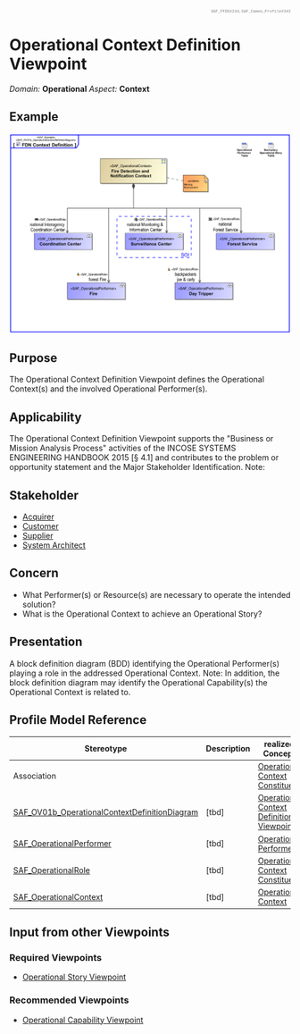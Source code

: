 <div style="text-align: right; font-family: courier; color:gray;font-size: 50%">SAF_FFDS#244,SAF_Cameo_Profile#343</div>

# Operational Context Definition Viewpoint
*Domain:* **Operational** *Aspect:* **Context**
## Example
![FDN Context Definition](../diagrams/FDN-Context-Definition.svg)
## Purpose
The Operational Context Definition Viewpoint defines the Operational Context(s) and the involved Operational Performer(s).
## Applicability
The Operational Context Definition Viewpoint supports the "Business or Mission Analysis Process" activities of the INCOSE SYSTEMS ENGINEERING HANDBOOK 2015 [§ 4.1] and contributes to the problem or opportunity statement and the Major Stakeholder Identification.
Note:
## Stakeholder
* [Acquirer](../stakeholders.md#Acquirer)
* [Customer](../stakeholders.md#Customer)
* [Supplier](../stakeholders.md#Supplier)
* [System Architect](../stakeholders.md#System-Architect)
## Concern
* What Performer(s) or Resource(s) are necessary to operate the intended solution?
* What is the Operational Context to achieve an Operational Story?
## Presentation
A block definition diagram (BDD) identifying the Operational Performer(s) playing a role in the addressed Operational Context.
Note: In addition, the block definition diagram may identify the Operational Capability(s) the Operational Context is related to.

## Profile Model Reference
|Stereotype | Description|realized Concept
|---|---|---|
|Association||[Operational Context Constituent](../concepts.md#Operational-Context-Constituent)|
|[SAF_OV01b_OperationalContextDefinitionDiagram](../stereotypes.md#SAF_OV01b_OperationalContextDefinitionDiagram)|[tbd]|[Operational Context Definition Viewpoint](../concepts.md#Operational-Context-Definition-Viewpoint)|
|[SAF_OperationalPerformer](../stereotypes.md#SAF_OperationalPerformer)|[tbd]|[Operational Performer](../concepts.md#Operational-Performer)|
|[SAF_OperationalRole](../stereotypes.md#SAF_OperationalRole)|[tbd]|[Operational Context Constituent](../concepts.md#Operational-Context-Constituent)|
|[SAF_OperationalContext](../stereotypes.md#SAF_OperationalContext)|[tbd]|[Operational Context](../concepts.md#Operational-Context)|
## Input from other Viewpoints
### Required Viewpoints
* [Operational Story Viewpoint](Operational-Story-Viewpoint.md)
### Recommended Viewpoints
* [Operational Capability Viewpoint](Operational-Capability-Viewpoint.md)
